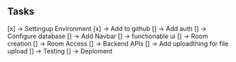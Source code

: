 ## Tasks

[x] -> Settingup Environment
[x] -> Add to github
[] -> Add auth
[] -> Configure database
[] -> Add Navbar
[] -> functionable ui
[] -> Room creation
[] -> Room Access
[] -> Backend APIs
[] -> Add uploadthing for file upload
[] -> Testing
[] -> Deploment